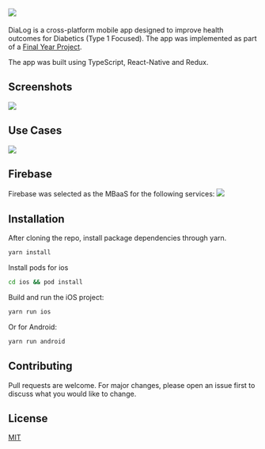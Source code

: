 # ![](https://github.com/fadzb/HealthyApp/blob/newReadMe/readme-files/logo.png)

DiaLog is a cross-platform mobile app designed to improve health outcomes for Diabetics (Type 1 Focused). The app was implemented as part of a [Final Year Project](https://drive.google.com/file/d/1hrip-ltuZB2yZoSM6YA3ZADtmoyNBE4D/view?usp=sharing).

The app was built using TypeScript, React-Native and Redux.

## Screenshots

![](https://github.com/fadzb/HealthyApp/blob/newReadMe/readme-files/screens1.jpg)

## Use Cases

![](https://github.com/fadzb/HealthyApp/blob/newReadMe/readme-files/use-cases.jpg)

## Firebase

Firebase was selected as the MBaaS for the following services: ![](https://github.com/fadzb/HealthyApp/blob/newReadMe/readme-files/mbaas.jpg)

## Installation

After cloning the repo, install package dependencies through yarn.

```bash
yarn install
```

Install pods for ios

```bash
cd ios && pod install
```

Build and run the iOS project:

```bash
yarn run ios
```

Or for Android:

```bash
yarn run android
```

## Contributing

Pull requests are welcome. For major changes, please open an issue first to discuss what you would like to change.

## License

[MIT](https://choosealicense.com/licenses/mit/)
